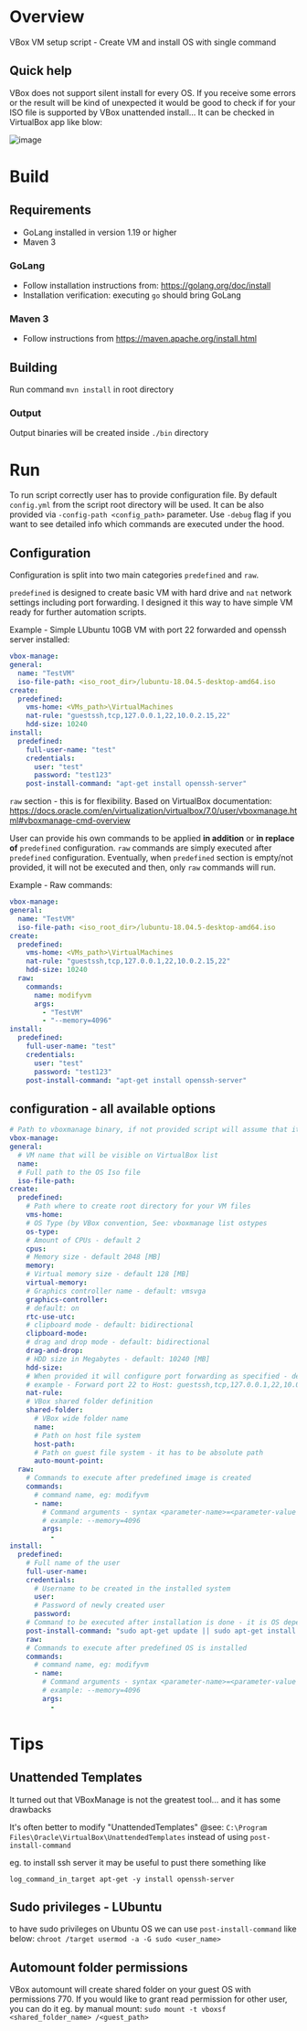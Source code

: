 # Overview

VBox VM setup script - Create VM and install OS with single command

## Quick help

VBox does not support silent install for every OS. If you receive some errors or the result will be kind of unexpected it would be good to check if for your ISO file is supported by VBox unattended install... It can be checked in VirtualBox app like blow:

![image](https://user-images.githubusercontent.com/62462151/200083625-b081d7e7-4ec6-4ab8-a11c-a013b07f5fd7.png)


# Build 
## Requirements

* GoLang installed in version 1.19 or higher
* Maven 3

### GoLang

* Follow installation instructions from: https://golang.org/doc/install
* Installation verification: executing `go` should bring GoLang

### Maven 3
* Follow instructions from https://maven.apache.org/install.html

## Building

Run command `mvn install` in root directory

### Output

Output binaries will be created inside `./bin` directory

# Run

To run script correctly user has to provide configuration file. By default `config.yml` from the script root directory will be used. It can be also provided via `-config-path <config_path>` parameter.
Use `-debug` flag if you want to see detailed info which commands are executed under the hood.

## Configuration

Configuration is split into two main categories `predefined` and `raw`. 

`predefined` is designed to create basic VM with hard drive and `nat` network settings including port forwarding. I designed it this way to have simple VM ready for further automation scripts.

Example - Simple LUbuntu 10GB VM with port 22 forwarded and openssh server installed:

```yaml
vbox-manage:
general:
  name: "TestVM"
  iso-file-path: <iso_root_dir>/lubuntu-18.04.5-desktop-amd64.iso
create:
  predefined:
    vms-home: <VMs_path>\VirtualMachines
    nat-rule: "guestssh,tcp,127.0.0.1,22,10.0.2.15,22"
    hdd-size: 10240
install:
  predefined:
    full-user-name: "test"
    credentials:
      user: "test"
      password: "test123"
    post-install-command: "apt-get install openssh-server"
```

`raw` section - this is for flexibility. Based on VirtualBox documentation: https://docs.oracle.com/en/virtualization/virtualbox/7.0/user/vboxmanage.html#vboxmanage-cmd-overview

User can provide his own commands to be applied **in addition** or **in replace of** `predefined` configuration. `raw` commands are simply executed after `predefined` configuration. Eventually, when `predefined` section is empty/not provided, it will not be executed and then, only `raw` commands will run.

Example - Raw commands:

```yaml
vbox-manage:
general:
  name: "TestVM"
  iso-file-path: <iso_root_dir>/lubuntu-18.04.5-desktop-amd64.iso
create:
  predefined:
    vms-home: <VMs_path>\VirtualMachines
    nat-rule: "guestssh,tcp,127.0.0.1,22,10.0.2.15,22"
    hdd-size: 10240
  raw:
    commands:
      name: modifyvm
      args: 
        - "TestVM"
        - "--memory=4096"
install:
  predefined:
    full-user-name: "test"
    credentials:
      user: "test"
      password: "test123"
    post-install-command: "apt-get install openssh-server"
```

## configuration - all available options
```yaml
# Path to vboxmanage binary, if not provided script will assume that it is available in PATH env variable
vbox-manage:
general:
  # VM name that will be visible on VirtualBox list
  name: 
  # Full path to the OS Iso file
  iso-file-path: 
create:
  predefined:
    # Path where to create root directory for your VM files
    vms-home:
    # OS Type (by VBox convention, See: vboxmanage list ostypes
    os-type:
    # Amount of CPUs - default 2
    cpus:
    # Memory size - default 2048 [MB]
    memory:
    # Virtual memory size - default 128 [MB]
    virtual-memory: 
    # Graphics controller name - default: vmsvga
    graphics-controller:
    # default: on
    rtc-use-utc:
    # clipboard mode - default: bidirectional
    clipboard-mode:
    # drag and drop mode - default: bidirectional
    drag-and-drop:
    # HDD size in Megabytes - default: 10240 [MB]
    hdd-size:
    # When provided it will configure port forwarding as specified - default: emty
    # example - Forward port 22 to Host: guestssh,tcp,127.0.0.1,22,10.0.2.15,22
    nat-rule:
    # VBox shared folder definition
    shared-folder:
      # VBox wide folder name
      name: 
      # Path on host file system
      host-path: 
      # Path on guest file system - it has to be absolute path
      auto-mount-point: 
  raw:
    # Commands to execute after predefined image is created
    commands:
      # command name, eg: modifyvm
      - name: 
        # Command arguments - syntax <parameter-name>=<parameter-value
        # example: --memory=4096
        args: 
          - 
install:
  predefined:
    # Full name of the user
    full-user-name: 
    credentials:
      # Username to be created in the installed system
      user: 
      # Password of newly created user
      password: 
    # Command to be executed after installation is done - it is OS dependent value
    post-install-command: "sudo apt-get update || sudo apt-get install openssh-server"
    raw:
    # Commands to execute after predefined OS is installed
    commands:
      # command name, eg: modifyvm
      - name:
        # Command arguments - syntax <parameter-name>=<parameter-value
        # example: --memory=4096
        args:
          - 
```

# Tips

## Unattended Templates
It turned out that VBoxManage is not the greatest tool... and it has some drawbacks

It's often better to modify "UnattendedTemplates" @see: `C:\Program Files\Oracle\VirtualBox\UnattendedTemplates`
instead of using `post-install-command`

eg. to install ssh server it may be useful to pust there something like 
```
log_command_in_target apt-get -y install openssh-server
```

## Sudo privileges - LUbuntu

to have sudo privileges on Ubuntu OS we can use `post-install-command` like below:
`chroot /target usermod -a -G sudo <user_name>`

## Automount folder permissions

VBox automount will create shared folder on your guest OS with permissions 770. If you would like to grant read permission for other user, you can do it eg. by manual mount:
`sudo mount -t vboxsf <shared_folder_name> /<guest_path>`
